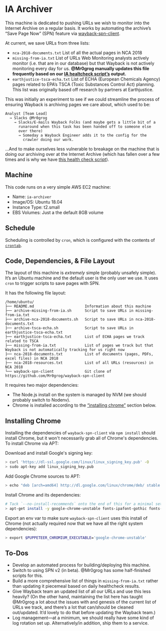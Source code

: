 # IA Archiver

This machine is dedicated to pushing URLs we wish to monitor into the Internet Archive on a regular basis. It works by automating the archive’s “Save Page Now” (SPN) feature via [wayback-spn-client](https://github.com/Mr0grog/wayback-spn-client).

At current, we save URLs from three lists:

- `nca-2018-documents.txt` List of all the actual pages in NCA 2018
- `missing-from-ia.txt` List of URLs Web Monitoring analysts actively monitor (i.e. that are in our database) but that Wayback is not actively monitoring every day for us. **@Mr0grog manually updates this file frequently based on our [IA healtcheck script’s](https://github.com/edgi-govdata-archiving/web-monitoring-processing/blob/master/scripts/ia_healthcheck) output.**
- `earthjustice-tsca-echa.txt` List of ECHA (European Chemicals Agency) pages related to EPA’s TSCA (Toxic Substances Control Act) planning. This list was originally based off research by partners at Earthjustice.

This was initially an experiment to see if we could streamline the process of ensuring Wayback is archiving pages we care about, which used to be:

```
Analyst [Team Lead]
  → Slacks @Mr0grog
    → Slacks/E-mails Wayback Folks (and maybe gets a little bit of a
      runaround when this task has been handed off to someone else
      over there)
      → Someday a Wayback Engineer adds it to the config for the
        crawler doing our work.
```

…And to make ourselves less vulnerable to breakage on the machine that is doing our archiving over at the Internet Archive (which has fallen over a few times and is why we have [this health check script](https://github.com/edgi-govdata-archiving/web-monitoring-processing/blob/master/scripts/ia_healthcheck)).


## Machine

This code runs on a very simple AWS EC2 machine:

- Name: `ia-archiver`
- Image/OS: Ubuntu 18.04
- Instance Type: t2.small
- EBS Volumes: Just a the default 8GB volume


## Schedule

Scheduling is controlled by `cron`, which is configured with the contents of [`crontab`](./crontab).


## Code, Dependencies, & File Layout

The layout of this machine is *extremely* simple (probably unsafely simple). It’s an Ubuntu machine and the default user is the only user we use. It uses `cron` to trigger scripts to save pages with SPN.

It has the following file layout:

```
/home/ubuntu/
├── README.md                       Information about this machine
├── archive-missing-from-ia.sh      Script to save URLs in missing-from-ia.txt
├── archive-nca-2018-documents.sh   Script to save URLs in nca-2018-documents.txt
├── archive-tsca-echa.sh            Script to save URLs in earthjustice-tsca-echa.txt
├── earthjustice-tsca-echa.txt      List of ECHA pages we track related to TSCA
├── missing-from-ia.txt             List of pages we track but that Wayback is not automatically tracking for us right now
├── nca-2018-documents.txt          List of documents (pages, PDFs, excel files) in NCA 2018
├── nca-2018-resources.txt          List of all URLs (resources) in NCA 2018
└── wayback-spn-client              Git clone of https://github.com/Mr0grog/wayback-spn-client
```

It requires two major dependencies:

- The Node.js install on the system is managed by NVM (we should probably switch to Nodenv).
- Chrome is installed according to the [“installing chrome”](#installing-chrome) section below.


## Installing Chrome

Installing the dependencies of `wayback-spn-client` via `npm install` should install Chrome, but it won't necessarily grab all of Chrome's dependencies. To install Chrome via APT:

Download and install Google's signing key:

```sh
> curl 'https://dl-ssl.google.com/linux/linux_signing_key.pub' -O
> sudo apt-key add linux_signing_key.pub
```

Add Google Chrome sources to APT:

```sh
> echo "deb [arch=amd64] http://dl.google.com/linux/chrome/deb/ stable main" >> /etc/apt/sources.list.d/google.list
```

Install Chrome and its dependencies:

```sh
# Tack `--no-install-recommends` onto the end of this for a minimal setup
> apt-get install -y google-chrome-unstable fonts-ipafont-gothic fonts-wqy-zenhei fonts-thai-tlwg fonts-kacst ttf-freefont
```

Export an env var to make sure `wayback-spn-client` uses this install of Chrome (not actually required now that we have all the right system dependencies):

```sh
> export $PUPPETEER_CHROMIUM_EXECUTABLE='google-chrome-unstable'
```


## To-Dos

- Develop an automated process for building/deploying this machine.
- Switch to using SPN v2 (in beta). @Mr0grog has some half-finished scripts for this.
- Build a more comprehensive list of things in `missing-from-ia.txt` rather than updating it piecemeal based on daily healthcheck results.
- Give Wayback team an updated list of all our URLs and use this less heavily? (On the other hand, maintaining the list here has taught @Mr0grog a lot about the issues with and genesis of the current list of URLs we track, and there’s a lot that can/should be cleaned out/updated. It’d lovely to do that before updating the Wayback team.)
- Log management—at a minimum, we should really have some kind of log rotation set up. Alternatively/in addition, ship them to a service.
